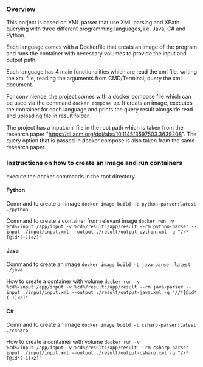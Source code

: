 ### Overview

This porject is based on XML parser that use XML parsing and XPath querying with three different programming languages, i.e. Java, C# and Python. 

Each language comes with a Dockerfile that creats an image of the program and runs the container with necessary volumes to provide the input and output path.

Each language has 4 main functionalities which are read the xml file, writing the xml file, reading the arguments from CMD/Terminal, query the xml document.

For convinience, the project comes with a docker compose file which can be used via the command ```docker compose up```. It creats an image, executes the container for each language and prints the query result alongside read and uploading file in result folder.

The project has a input.xml file in the root path which is taken from the research paper "https://dl.acm.org/doi/abs/10.1145/3597503.3639208". The query option that is passed in docker compose is also taken from the same research paper.

### Instructions on how to create an image and run containers

execute the docker commands in the root directory.

#### Python

Command to create an image ```docker image build -t python-parser:latest ./python```

Command to create a container from relevant image ```docker run -v %cd%/input:/app/input -v %cd%/result:/app/result --rm python-parser --input ./input/input.xml --output ./result/output-python.xml -q "//*[@id*(-1)<2]"```

#### Java
Command to create an image ```docker image build -t java-parser:latest ./java```
 
How to create a container with volume ```docker run -v %cd%/input:/app/input -v %cd%/result:/app/result --rm java-parser --input ./input/input.xml --output ./result/output-java.xml -q "//*[@id*(-1)<2]"```

#### C#
Command to create an image ```docker image build -t csharp-parser:latest ./csharp```

How to create a container with volume ```docker run -v %cd%/input:/app/input -v %cd%/result:/app/result --rm csharp-parser --input ./input/input.xml --output ./result/output-csharp.xml -q "//*[@id*(-1)<2]"```
